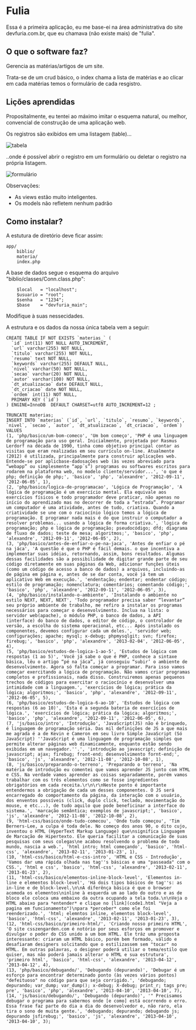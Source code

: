 Fulia
======

Essa é a primeira aplicação, eu me base-ei na área administrativa do site devfuria.com.br,
que eu chamava (não existe mais) de "fulia".

O que o software faz?
---

Gerencia as matérias/artigos de um site.

Trata-se de um crud básico, o index chama a lista de matérias
e ao clicar em cada matérias temos o formulário de cada resgistro.



Lições aprendidas
---

Propositalmente, eu tentei ao máximo imitar o esquema natural, ou melhor, convencial de construção
de uma aplicação web.

Os registros são exibidos em uma listagem (table)...

![tabela](https://raw.github.com/flaviomicheletti/prototipo-arqui-js/master/app-01/biblio/primeira-tela.png "lista")


..onde é possível abrir o registro em um formulário
ou deletar o registro na própria listagem.

![formulário](https://raw.github.com/flaviomicheletti/prototipo-arqui-js/primeira-app/app-01/biblio/segunda-tela.png "formulário")


Observações:

* As views estão muito inteligentes.
* Os models não refletem nenhum padrão


Como instalar?
---

A estutura de diretório deve ficar assim:

    app/
        biblio/
        materia/
        index.php



A base de dados segue o esquema do arquivo "biblio/classes/Conn.class.php":

        $local   = "localhost";
        $usuario = "root";
        $senha   = "1234";
        $base    = "devfuria_main";

Modifique à suas nessecidades.


A estrutura e os dados da nossa única tabela vem a seguir:

    CREATE TABLE IF NOT EXISTS `materias_` (
      `id` int(11) NOT NULL AUTO_INCREMENT,
      `url` varchar(255) NOT NULL,
      `titulo` varchar(255) NOT NULL,
      `resumo` text NOT NULL,
      `keywords` varchar(255) DEFAULT NULL,
      `nivel` varchar(50) NOT NULL,
      `secao` varchar(20) NOT NULL,
      `autor` varchar(100) NOT NULL,
      `dt_atualizacao` date DEFAULT NULL,
      `dt_criacao` date NOT NULL,
      `ordem` int(11) NOT NULL,
      PRIMARY KEY (`id`)
    ) ENGINE=InnoDB  DEFAULT CHARSET=utf8 AUTO_INCREMENT=12 ;

    TRUNCATE materias;
    INSERT INTO `materias` (`id`, `url`, `titulo`, `resumo`, `keywords`, `nivel`, `secao`, `autor`, `dt_atualizacao`, `dt_criacao`, `ordem`) VALUES
    (1, 'php/basico/um-bom-comeco', 'Um bom começo', 'PHP é uma linguagem de programação para uso geral. Inicialmente, projetada por Rasmus Lerdorf na década de 1990, tinha como objetivo principal contar as visitas que eram realizadas em seu currículo on-line. Atualmente (2012) é utilizada, principalmente para construir aplicações web. Entende-se por aplicbase-dadosações web (às vezes abreviado para “webapp” ou simplesmente “app´s”) programas ou softwares escritos para rodarem na plataforma web, no modelo cliente/servidor...', 'o que é php; definição de php;', 'basico', 'php', 'alexandre', '2012-09-11', '2012-06-05', 1),
    (2, 'php/basico/logica-de-programacao', 'Lógica de Programação', 'A lógica de programação é um exercício mental. Ela equivale aos exercícios físicos e todo programador deve praticar, não apenas no início do aprendizado mas no decorrer de toda a “estrada”. Programar um computador é uma atividade, antes de tudo, criativa. Quando a criatividade se une com o raciocínio lógico temos a lógica de programação. E programar nada mais é do que instruir o computador a resolver problemas... usando a lógica de forma criativa.', 'lógica de programação; php e lógica de programação; pseudocódigo; dfd; diagrama de fluxo de dados; teste de mesa; algoritmos;', 'basico', 'php', 'alexandre', '2012-09-11', '2012-06-05', 2),
    (3, 'php/basico/antes-de-enfiar-o-pe-na-jaca', 'Antes de enfiar o pé na jáca', 'A questão é que o PHP é fácil demais. o que incentiva a implementar suas idéias, retornando, assim, bons resultados. Algumas dessas facilidades são a possibilidade de digitar grande parte de seu código diretamente em suas páginas da Web, adicionar funções úteis (como um código de acesso a banco de dados) a arquivos, incluindo-as de página em página e, antes de se dar conta, você já tem um aplicativo Web em execução.', 'endentação; endentar; endentar código; estilo de programação; nomenclatura; comentários; comentando código;', 'basico', 'php', 'alexandre', '2012-09-11', '2012-06-05', 3),
    (4, 'php/basico/instalando-o-ambiente', 'Instalando o ambiente no estilo NEXT, NEXT, NEXT', 'Todo programador precisa saber “levantar” seu próprio ambiente de trabalho, me refiro a instalar os programas necessários para começar o desenvolvimento. Inclua na lista: o servidor web(apache), o módulo PHP, o banco de dados, a API (interface) do banco de dados, o editor de código, o controlador de versão, a escolha do sistema operacional, etc... Após instalado os componentes, devemos configurar cada um deles.', 'servidor web; configurações; apache; mysql; x-debug; phpmysqlgit; svn; firefox; firebug;', 'basico', 'php', 'alexandre', '2013-02-04', '2012-06-05', 4),
    (5, 'php/basico/estudos-de-logica-1-ao-5', 'Estudos de lógica com respostas (1 ao 5)', 'Você já sabe o que é PHP, conhece a sintaxe básica, lêu o artigo “pé na jáca”, já conseguiu “subir’ o ambiente de desenvolvimento. Agora só falta começar a programar. Para isso vamos começar exercitando a lógica de programação. Não vamos criar programas completos e profissionais, nada disso. Construiremos apenas pequenos trechos de códigos para exercitar o raciocínio e desenvolver uma intimidade com a linguagem.', 'exercícios de lógica; prática da lógica; algoritmos;', 'basico', 'php', 'alexandre', '2012-09-11', '2012-06-05', 5),
    (6, 'php/basico/estudos-de-logica-6-ao-10', 'Estudos de lógica com respostas (6 ao 10)', 'Esta é a segunda bateria de exercícios de lógica.', 'exercícios de lógica; prática da lógica; algoritmos;', 'basico', 'php', 'alexandre', '2012-09-11', '2012-06-05', 6),
    (7, 'js/basico/intro', 'Introdução', 'JavaScript(JS) não é brinquedo, é linguagem de programação séria. Das mil definições de JS a que mais me agrada é a de Kevin e Cameron em seu livro Simple JavaScript (Só JavaScript) ''JavaScript é uma linguagem de programação simples que permite alterar páginas web dinamicamente, enquanto estão sendo exibidas em um navegador.''.', 'introdução ao javascript; definição de javascript; ajax; firebug; front-end; desenvolvimento fornt-end;', 'basico', 'js', 'alexandre', '2012-11-08', '2012-10-08', 1),
    (8, 'js/basico/preparando-o-terreno', 'Preparando o terreno', 'Na matéria de introdução eu comentei que vamos aprender JS junto com HTML e CSS. Na verdade vamos aprender as coisas separadamente, porém vamos trabalhar com os três elementos como se fosse ingredientes obrigatórios em cada receita.\r\n\r\nNeste ponto é importante entendermos a obrigação de cada um desses componentes. O JS será encarregado do comportamento da página, da interação com o usuário, dos enventos possíveis (click, duplo click, teclado, movimentação do mouse, e etc...), de tudo aquilo que pode beneficinar a interface do sistema.', 'marcação semântica; exemplos de javascript;', 'basico', 'js', 'alexandre', '2012-11-08', '2012-10-08', 2),
    (9, 'html-css/basico/onde-tudo-comecou', 'Onde tudo começou', 'Tim Berners-Lee, a culpa é toda dele. No começo dos anos 90, o dito cujo, inventou o HTML (HyperText Markup Language) que\nsignifica Linguagem de Marcação de Hipertexto. Ele queria facilitar a comunicação de suas pesquisas com seus colegas\ne acabou resolvendo o problema de todo mundo, nascia a web.', 'html intro; html começando', 'basico', 'html-css', 'alexandre', '2013-02-11', '2013-01-23', 1),
    (10, 'html-css/basico/html-e-css-intro', 'HTML e CSS - Introdução', 'Vamos dar uma rápida olhada nas tag''s básicas e uma "passeada" com o CSS.', 'html e css', 'basico', 'html-css', 'alexandre', '2013-02-11', '2013-01-23', 2),
    (11, 'html-css/basico/elementos-inline-block-level', 'Elementos in-line e elementos block-level', 'Há dois tipos básicos de tag''s: as in-line e de block-level.\n\nA diferênça básica é que o browser acomoda os elementos\ninline à esquerda um ao lado do outro e as de bloco ele coloca uma embaixo da outra ocupando a tela toda.\n\nVeja o HTML abaixo para *entender* e clique no [link](code1.html "Veja a pagina em funcionamento")\npara *perceber* como ele foi reenderizado.', 'html; elemntos inline, elementos block-level', 'basico', 'html-css', 'alexandre', '2013-02-11', '2013-01-23', 3),
    (12, 'html-css/basico/primeiro-html/', 'Criando nosso primeiro HTML', 'O site csszengarden.com é notório por seus esforços em promover e divulgar o poder do CSS unido a um bom HTML. Ele tráz uma proposta interessante: criaram um HTML básico, porém bem formado, válido e desafiaram designers solcitando que o estilizassem sem "tocar" no HTML. Em outras palavras, o designer poderá utiliar o tema/estilo que quiser, mas não poderá jamais alterar o HTML e sua estrutura', 'primeiro html', 'basico', 'html-css', 'alexandre', '2013-04-12', '2013-04-12', 4),
    (13, 'php/basico/debugando/', 'Debugando (depurando)', 'Debugar é um esforço para encontrar determinado ponto (às vezes vários pontos) "defeituoso" no código para que seja corrigido.', 'debugando; depurando; var_dump; var_dump(); x-debug; X-debug; print_r; tags pre; pre', 'basico', 'php', 'alexandre', '2013-04-10', '2013-04-10', 7),
    (14, 'js/basico/debugando/', 'Debugando (depurando)', '" Precisamos debugar o programa para sabermos onde [e como] está ocorrendo o erro. Essa frase faz parte do dia a dia do desenvolvedor e, não raro, ela tira o sono de muita gente.', 'debugando; depurando; debugando js; depurando jsfirebug;', 'basico', 'js', 'alexandre', '2013-04-10', '2013-04-10', 3);
